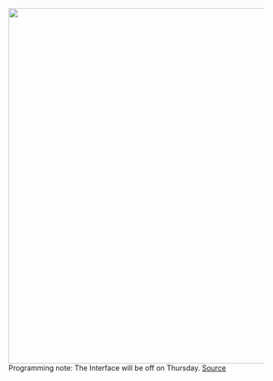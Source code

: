 <img src='https://cdn.vox-cdn.com/thumbor/VNyqGDsQfJxK3N85kk0O-qKNAPk=/0x0:2040x1360/1200x800/filters:focal(857x517:1183x843)/cdn.vox-cdn.com/uploads/chorus_image/image/66732091/acastro_200428_1777_coronavirus_0003.0.0.jpg' width='700px' /><br/>
Programming note: The Interface will be off on Thursday.
<a href='https://www.theverge.com/interface/2020/4/30/21241344/apple-google-contact-tracing-survey-maryland-washington-post-exposure-notification-surveillance'> Source <a/>